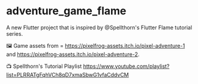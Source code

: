# adventure_game_flame
 A new Flutter project that is inspired by @Spellthorn's Flutter Flame tutorial series.

🖼️ Game assets from = https://pixelfrog-assets.itch.io/pixel-adventure-1 and https://pixelfrog-assets.itch.io/pixel-adventure-2.

📺 Spellthorn's Tutorial Playlist https://www.youtube.com/playlist?list=PLRRATgFqhVCh8qD7xmaSbwG1vfaCddvCM
